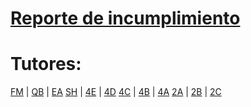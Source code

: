 # [Reporte de incumplimiento](https://docs.google.com/spreadsheets/d/1gW6Co9JRbOcx9BB4_bU-0Fw6ue7erwP9AmDwUamszCI/edit?usp=sharing)

# Tutores:

[FM](https://forms.gle/CWKno8UKsJixGNit8) | [QB](https://forms.gle/kcuhok21KiHYsL2j6) | [EA](https://forms.gle/M1oiqBUBbKkHoTiP9)
[SH](https://forms.gle/G7QuZ2vEdg4SyuTU6) | [4E](https://forms.gle/AJLsLxrpdKqKk3jG8) | [4D](https://forms.gle/pgWTyWrCLtrEWkfq9)
[4C](https://forms.gle/WLh9MAsY31LMxyLJ7) | [4B](https://forms.gle/VAPC17NYYck7U3ux9) | [4A](https://forms.gle/xqQV8rDwsLGeYUEWA)
[2A](https://forms.gle/y9XAWC41q2AYstwZ8) | [2B](https://forms.gle/uWqyjMqDREKxFS7i7) | [2C](https://forms.gle/Th4VRobHbcHuYaLb7)
